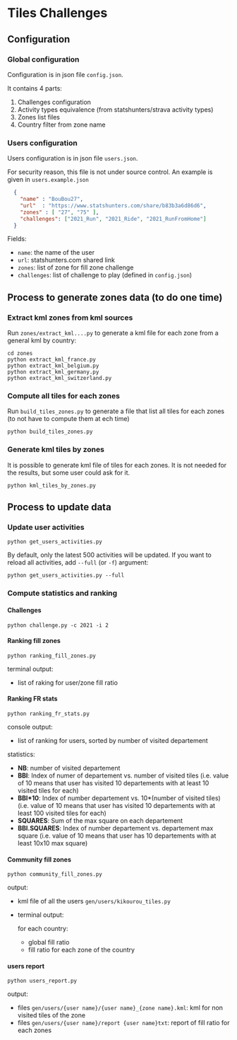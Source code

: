 # Tiles Challenges

## Configuration

### Global configuration

Configuration is in json file `config.json`.

It contains 4 parts:

1. Challenges configuration
1. Activity types equivalence (from statshunters/strava activity types)
1. Zones list files
1. Country filter from zone name

### Users configuration

Users configuration is in json file `users.json`.

For security reason, this file is not under source control. An example is given in `users.example.json`

```json
  {
    "name" : "BouBou27",
    "url"  : "https://www.statshunters.com/share/b83b3a6d86d6",
    "zones" : [ "27", "75" ],
    "challenges": ["2021_Run", "2021_Ride", "2021_RunFromHome"]
  }
```

Fields:

* `name`: the name of the user
* `url`: statshunters.com shared link
* `zones`: list of zone for fill zone challenge
* `challenges`: list of challenge to play (defined in `config.json`)


## Process to generate zones data (to do one time)

### Extract kml zones from kml sources

Run `zones/extract_kml....py` to generate a kml file for each zone from a general kml by country: 

```
cd zones
python extract_kml_france.py
python extract_kml_belgium.py
python extract_kml_germany.py
python extract_kml_switzerland.py
```

### Compute all tiles for each zones

Run `build_tiles_zones.py` to generate a file that list all tiles for each zones (to not have to compute them at ech time)

```
python build_tiles_zones.py
```

### Generate kml tiles by zones

It is possible to generate kml file of tiles for each zones.
It is not needed for the results, but some user could ask for it.

```
python kml_tiles_by_zones.py
```

## Process to update data

### Update user activities
 
```
python get_users_activities.py
```

By default, only the latest 500 activities will be updated. If you want to reload all activities, add `--full` (or `-f`) argument:

```
python get_users_activities.py --full
```

###  Compute statistics and ranking


#### Challenges

```
python challenge.py -c 2021 -i 2
```

#### Ranking fill zones

```
python ranking_fill_zones.py
```

terminal output:
* list of raking for user/zone fill ratio

#### Ranking FR stats

```
python ranking_fr_stats.py
```

console output:
* list of ranking for users, sorted by number of visited departement

statistics:
* **NB**: number of visited departement
* **BBI**: Index of numer of departement vs. number of visited tiles (i.e. value of 10 means that user has visited 10 departements with at least 10 visited tiles for each)
* __BBI*10__: Index of  number departement vs. 10*(number of visited tiles) (i.e. value of 10 means that user has visited 10 departements with at least 100 visited tiles for each)
* **SQUARES**: Sum of the max square on each departement
* **BBI.SQUARES**: Index of number departement vs. departement max square (i.e. value of 10 means that user has 10 departements with at least 10x10 max square)

#### Community fill zones

```
python community_fill_zones.py
```

output:
* kml file of all the users `gen/users/kikourou_tiles.py`
* terminal output:

   for each country:
  
     * global fill ratio
     * fill ratio for each zone of the country

#### users report
```
python users_report.py
```

output:
* files `gen/users/{user name}/{user name}_{zone name}.kml`: kml for non visited tiles of the zone
* files `gen/users/{user name}/report {user name}txt`: report of fill ratio for each zones

